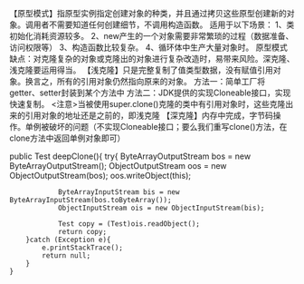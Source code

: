 【原型模式】指原型实例指定创建对象的种类，并且通过拷贝这些原型创建新的对象。调用者不需要知道任何创建细节，不调用构造函数。
                   适用于以下场景：
                     1、类初始化消耗资源较多。
                     2、new产生的一个对象需要非常繁琐的过程（数据准备、访问权限等） 
                     3、构造函数比较复杂。
                     4、循环体中生产大量对象时。
                原型模式缺点：对克隆复杂的对象或克隆出的对象进行复杂改造时，易带来风险。深克隆、浅克隆要运用得当。
【浅克隆】只是完整复制了值类型数据，没有赋值引用对象。换言之，所有的引用对象仍然指向原来的对象。
                 方法一：简单工厂将getter、setter封装到某个方法中
                 方法二：JDK提供的实现Cloneable接口，实现快速复制。
                 <注意>当被使用super.clone()克隆的类中有引用对象时，这些克隆出来的引用对象的地址还是之前的，即浅克隆
【深克隆】内存中完成，字节码操作。单例被破坏的问题（不实现Cloneable接口；要么我们重写clone()方法，在clone方法中返回单例对象即可）
  
  public Test deepClone(){
         try{
                ByteArrayOutputStream bos = new ByteArrayOutputStream();
                ObjectOutputStream oos = new ObjectOutputStream(bos);
                oos.writeObject(this);

                ByteArrayInputStream bis = new ByteArrayInputStream(bos.toByteArray());
                ObjectInputStream ois = new ObjectInputStream(bis);

                Test copy = (Test)ois.readObject();
                return copy;
        }catch (Exception e){
            e.printStackTrace();
            return null;
        }
    }
